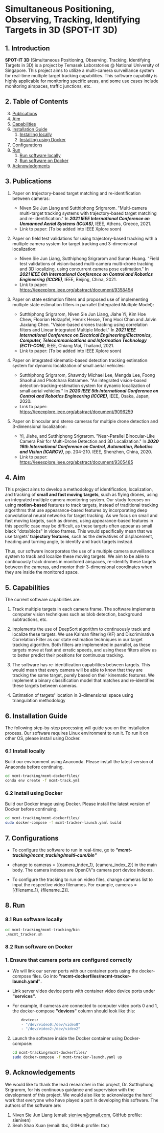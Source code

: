 # Simultaneous Positioning, Observing, Tracking, Identifying Targets in 3D (SPOT-IT 3D)

## 1. Introduction

**SPOT-IT 3D** (Simultaneous Positioning, Observing, Tracking, Identifying Targets in 3D) is a project by Temasek Laboratories @ National University of Singapore. This project aims to utilize a multi-camera surveillance system for real-time multiple target tracking capabilities. This software capability is highly applicable for monitoring specific areas, and some use cases include monitoring airspaces, traffic junctions, etc.


## 2. Table of Contents

   3. [Publications](#markdown-header-3-publications)
   4. [Aim](#markdown-header-4-aim)
   5. [Capabilities](#markdown-header-5-capabilities)
   6. [Installation Guide](#markdown-header-6-installation-guide)
      1. [Installing locally](#markdown-header-61-installing-locally)
      2. [Installing using Docker](#markdown-header-62-installing-using-docker)
   7. [Configurations](#markdown-header-7-configurations)
   8. [Run](#markdown-header-8-run)
      1. [Run software locally](#markdown-header-81-run-software-locally)
      2. [Run software on Docker](#markdown-header-82-run-software-docker)
   9. [Acknowledgments](#markdown-header-9-acknowledgments)


## 3. Publications

1. Paper on trajectory-based target matching and re-identification between cameras:
	* Niven Sie Jun Liang and Sutthiphong Srigrarom. "Multi-camera multi-target tracking systems with trajectory-based target matching and re-identification." In ***2021 IEEE International Conference on Unmanned Aerial Systems (ICUAS)***, IEEE, Athens, Greece, 2021.
	* Link to paper: (To be added into IEEE Xplore soon)

2. Paper on field test validations for using trajectory-based tracking with a multiple camera system for target tracking and 3-dimensional localization:
	* Niven Sie Jun Liang, Sutthiphong Srigrarom and Sunan Huang. "Field test validations of vision-based multi-camera multi-drone tracking and 3D localizing, using concurrent camera pose estimation." In ***2021 IEEE 6th International Conference on Control and Robotics Engineering (ICCRE)***, IEEE, Beijing, China, 2021.
	* Link to paper: https://ieeexplore.ieee.org/abstract/document/9358454

3. Paper on state estimation filters and proposed use of implementing multiple state estimation filters in parrallel (Integrated Multiple Model):
	* Sutthiphong Srigrarom, Niven Sie Jun Liang, Jiahe Yi, Kim Hoe Chew, Floorian Holzapfel, Henrik Hesse, Teng Hooi Chan and Jalvin Jiaxiang Chen. "Vision-based drones tracking using correlation filters and Linear Integrated Multiple Model." In ***2021 IEEE International Conference on Electrical Engineering/Electronics, Computer, Telecommunications and Information Technology (ECTI-CON)***, IEEE, Chiang Mai, Thailand, 2021.
	* Link to paper: (To be added into IEEE Xplore soon)

4. Paper on integrated kinematic-based detection tracking estimation system for dynamic localization of small aerial vehicles:
	* Sutthiphong Srigrarom, Shawndy Michael Lee, Mengda Lee, Foong Shaohui and Photchara Ratsamee. "An integrated vision-based detection-tracking-estimation system for dynamic localization of small aerial vehicles." In ***2020 IEEE 5th International Conference on Control and Robotics Engineering (ICCRE)***, IEEE, Osaka, Japan, 2020.
	* Link to paper: https://ieeexplore.ieee.org/abstract/document/9096259

5. Paper on binocular and stereo cameras for multiple drone detection and 3-dimensional localization:
	* Yi, Jiahe, and Sutthiphong Srigrarom. "Near-Parallel Binocular-Like Camera Pair for Multi-Drone Detection and 3D Localization." In ***2020 16th International Conference on Control, Automation, Robotics and Vision (ICARCV)***, pp. 204-210. IEEE, Shenzhen, China, 2020.
	* Link to paper: https://ieeexplore.ieee.org/abstract/document/9305485


## 4. Aim

This project aims to develop a methodology of identification, localization, and tracking of **small and fast moving targets**, such as flying drones, using an integrated multiple camera monitoring system. Our study focuses on using **motion-based** features to track targets, instead of traditional tracking algorithms that use appearance-based features by incorporating deep convolutional neural networks for target tracking. As we focus on small and fast moving targets, such as drones, using appearance-based features in this specific case may be difficult, as these targets often appear as small black "dots/blobs" in video frames. This would specifically mean that we use targets’ **trajectory features**, such as the derivatives of displacement, heading and turning angle, to identify and track targets instead.

Thus, our software incorporates the use of a multiple camera surveillance system to track and localize these moving targets. We aim to be able to continuously track drones in monitored airspaces, re-identify these targets between the cameras, and montor their 3-dimensional coordinates when they are inside the monitored space. 


## 5. Capabilities

The current software capabilities are:

1. Track multiple targets in each camera frame. The software implements computer vision techniques such as blob detection, background subtractions, etc. 

2. Implements the use of DeepSort algorithm to continuously track and localize these targets. We use Kalman filtering (KF) and Discriminative Correlation Filter as our state estimation techniques in our target tracking algorithm. Both filters are implemented in parrallel, as these targets move at fast and erratic speeds, and using these filters allow us to better predict their positions for continuous tracking.

3. The software has re-identification capabilities between targets. This would mean that every camera will be able to know that they are tracking the same target, purely based on their kinematic features. We implement a binary classification model that matches and re-identifies these targets between cameras.

4. Estimation of targets' location in 3-dimensional space using triangulation methodology


## 6. Installation Guide

The following step-by-step processing will guide you on the installation process. Our software requires Linux environment to run it. To run it on other OS, please install using Docker.

### 6.1 Install locally

Build our environment using Anaconda. Please install the latest version of Anaconda before continuing.

``` bash
cd mcmt-tracking/mcmt-dockerfiles/
conda env create -f mcmt-track.yml
```

### 6.2 Install using Docker

Build our Docker image using Docker. Please install the latest version of Docker before continuing.

``` bash
cd mcmt-tracking/mcmt-dockerfiles/
sudo docker-compose -f mcmt-tracker-launch.yaml build
```

## 7. Configurations

* To configure the software to run in real-time, go to ***"mcmt-tracking/mcmt_tracking/multi-cam/bin"*** 
* change to cameras = [{camera_index_1}, {camera_index_2}] in the main body. The camera indexes are OpenCV's camera port device indexes. 

* To configure the tracking to run on video files, change cameras list to input the respective video filenames. For example, cameras = [{filename_1}, {filename_2}].


## 8. Run

### 8.1 Run software locally

``` bash
cd mcmt-tracking/mcmt-tracking/bin
./mcmt_tracker.sh
```

### 8.2 Run software on Docker

### 1. Ensure that camera ports are configured correctly

* We will link our server ports with our container ports using the docker-compose files. Go into **"mcmt-dockerfiles/mcmt-tracker-launch.yaml"**.
* Link server video device ports with container video device ports under **"services"**.
* For example, if cameras are connected to computer video ports 0 and 1, the docker-compose **"devices"** column should look like this:
	
	``` bash 
		devices:
		- "/dev/video0:/dev/video0"
		- "/dev/video2:/dev/video2"
	```
2. Launch the software inside the Docker container using Docker-compose:

	``` bash
	cd mcmt-tracking/mcmt-dockerfiles/
	sudo docker-compose -f mcmt-tracker-launch.yaml up
	```


## 9. Acknowledgements

We would like to thank the lead researcher in this project, Dr. Sutthiphong Srigrarom, for his continuous guidance and supervision with the development of this project. We would also like to acknowledge the hard work that everyone who have played a part in developing this software. The authors of the software are:

1. Niven Sie Jun Liang (email: sieniven@gmail.com, GitHub profile: sieniven)
2. Seah Shao Xuan (email: tbc, GitHub profile: tbc)
